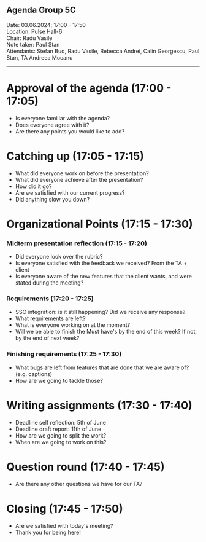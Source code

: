 ## Agenda Group 5C

Date:           03.06.2024; 17:00 - 17:50\
Location:       Pulse Hall-6\
Chair:          Radu Vasile\
Note taker:     Paul Stan\
Attendants: Stefan Bud, Radu Vasile, Rebecca Andrei, Calin Georgescu, Paul Stan, TA Andreea Mocanu

---

# Approval of the agenda (17:00 - 17:05)
- Is everyone familiar with the agenda?
- Does everyone agree with it?
- Are there any points you would like to add?

# Catching up (17:05 - 17:15)
- What did everyone work on before the presentation?
- What did everyone achieve after the presentation?
- How did it go? 
- Are we satisfied with our current progress?
- Did anything slow you down?

# Organizational Points (17:15 - 17:30)
### Midterm presentation reflection (17:15 - 17:20)
- Did everyone look over the rubric?
- Is everyone satisfied with the feedback we received? From the TA + client
- Is everyone aware of the new features that the client wants, and were stated during the meeting?
### Requirements (17:20 - 17:25)
- SSO integration: is it still happening? Did we receive any response?
- What requirements are left?
- What is everyone working on at the moment?
- Will we be able to finish the Must have's by the end of this week? If not, by the end of next week?
### Finishing requirements (17:25 - 17:30)
- What bugs are left from features that are done that we are aware of? (e.g. captions)
- How are we going to tackle those?

# Writing assignments (17:30 - 17:40)
- Deadline self reflection: 5th of June
- Deadline draft report: 11th of June
- How are we going to split the work?
- When are we going to work on this?

# Question round (17:40 - 17:45)
- Are there any other questions we have for our TA?

# Closing (17:45 - 17:50)
- Are we satisfied with today's meeting?
- Thank you for being here!
